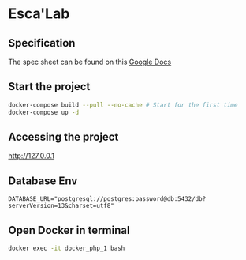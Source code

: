 # Esca'Lab

## Specification
The spec sheet can be found on this [Google Docs](https://docs.google.com/document/d/1JHE1V04u1KaTrA9mP1qEWvUhGMF9QsCDrCYC4eKbeVU/edit?usp=sharing)

## Start the project

```bash
docker-compose build --pull --no-cache # Start for the first time
docker-compose up -d
```

## Accessing the project

http://127.0.0.1

## Database Env

```
DATABASE_URL="postgresql://postgres:password@db:5432/db?serverVersion=13&charset=utf8"
```

## Open Docker in terminal 

```bash
docker exec -it docker_php_1 bash
```
